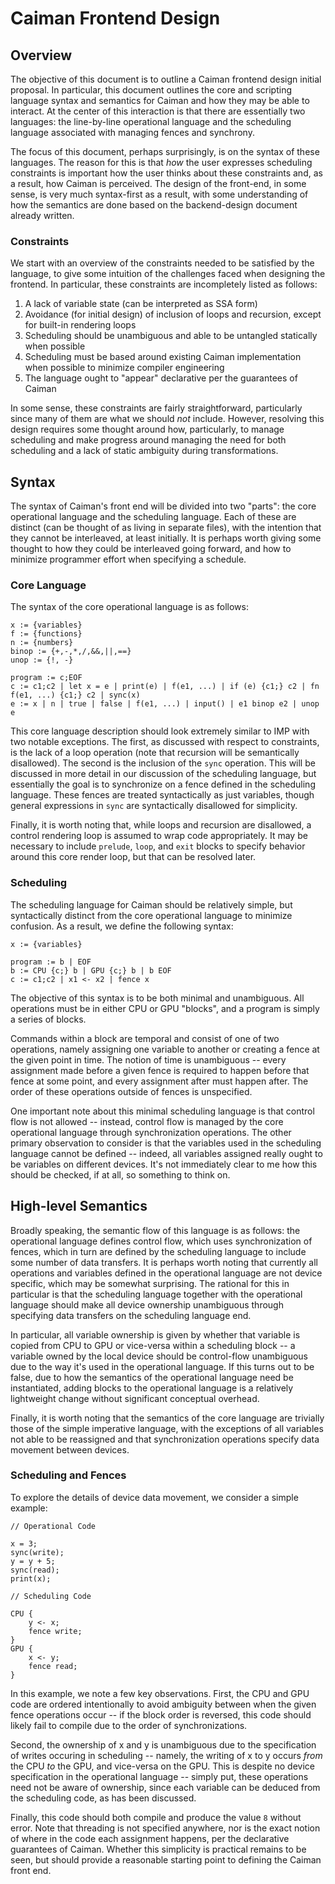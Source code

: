 # Caiman Frontend Design

## Overview

The objective of this document is to outline a Caiman frontend design initial proposal.  In particular, this document outlines the core and scripting language syntax and semantics for Caiman and how they may be able to interact.  At the center of this interaction is that there are essentially two languages: the line-by-line operational language and the scheduling language associated with managing fences and synchrony.

The focus of this document, perhaps surprisingly, is on the syntax of these languages.  The reason for this is that _how_ the user expresses scheduling constraints is important how the user thinks about these constraints and, as a result, how Caiman is perceived.  The design of the front-end, in some sense, is very much syntax-first as a result, with some understanding of how the semantics are done based on the backend-design document already written.

### Constraints

We start with an overview of the constraints needed to be satisfied by the language, to give some intuition of the challenges faced when designing the frontend.  In particular, these constraints are incompletely listed as follows:

1. A lack of variable state (can be interpreted as SSA form)
2. Avoidance (for initial design) of inclusion of loops and recursion, except for built-in rendering loops
3. Scheduling should be unambiguous and able to be untangled statically when possible
4. Scheduling must be based around existing Caiman implementation when possible to minimize compiler engineering
5. The language ought to "appear" declarative per the guarantees of Caiman

In some sense, these constraints are fairly straightforward, particularly since many of them are what we should _not_ include.  However, resolving this design requires some thought around how, particularly, to manage scheduling and make progress around managing the need for both scheduling and a lack of static ambiguity during transformations.

## Syntax

The syntax of Caiman's front end will be divided into two "parts": the core operational language and the scheduling language.  Each of these are distinct (can be thought of as living in separate files), with the intention that they cannot be interleaved, at least initially.  It is perhaps worth giving some thought to how they could be interleaved going forward, and how to minimize programmer effort when specifying a schedule.

### Core Language

The syntax of the core operational language is as follows:

```
x := {variables}
f := {functions}
n := {numbers}
binop := {+,-,*,/,&&,||,==}
unop := {!, -}

program := c;EOF
c := c1;c2 | let x = e | print(e) | f(e1, ...) | if (e) {c1;} c2 | fn f(e1, ...) {c1;} c2 | sync(x)
e := x | n | true | false | f(e1, ...) | input() | e1 binop e2 | unop e
```

This core language description should look extremely similar to IMP with two notable exceptions.  The first, as discussed with respect to constraints, is the lack of a loop operation (note that recursion will be semantically disallowed).  The second is the inclusion of the `sync` operation.  This will be discussed in more detail in our discussion of the scheduling language, but essentially the goal is to synchronize on a fence defined in the scheduling language.  These fences are treated syntactically as just variables, though general expressions in `sync` are syntactically disallowed for simplicity.

Finally, it is worth noting that, while loops and recursion are disallowed, a control rendering loop is assumed to wrap code appropriately.  It may be necessary to include `prelude`, `loop`, and `exit` blocks to specify behavior around this core render loop, but that can be resolved later.

### Scheduling

The scheduling language for Caiman should be relatively simple, but syntactically distinct from the core operational language to minimize confusion.  As a result, we define the following syntax:

```
x := {variables}

program := b | EOF
b := CPU {c;} b | GPU {c;} b | b EOF
c := c1;c2 | x1 <- x2 | fence x
```

The objective of this syntax is to be both minimal and unambiguous.  All operations must be in either CPU or GPU "blocks", and a program is simply a series of blocks.

Commands within a block are temporal and consist of one of two operations, namely assigning one variable to another or creating a fence at the given point in time.  The notion of time is unambiguous -- every assignment made before a given fence is required to happen before that fence at some point, and every assignment after must happen after.  The order of these operations outside of fences is unspecified.

One important note about this minimal scheduling language is that control flow is not allowed -- instead, control flow is managed by the core operational language through synchronization operations.  The other primary observation to consider is that the variables used in the scheduling language cannot be defined -- indeed, all variables assigned really ought to be variables on different devices.  It's not immediately clear to me how this should be checked, if at all, so something to think on.

## High-level Semantics

Broadly speaking, the semantic flow of this language is as follows: the operational language defines control flow, which uses synchronization of fences, which in turn are defined by the scheduling language to include some number of data transfers.  It is perhaps worth noting that currently all operations and variables defined in the operational language are not device specific, which may be somewhat surprising.  The rational for this in particular is that the scheduling language together with the operational language should make all device ownership unambiguous through specifying data transfers on the scheduling language end.

In particular, all variable ownership is given by whether that variable is copied from CPU to GPU or vice-versa within a scheduling block -- a variable owned by the local device should be control-flow unambiguous due to the way it's used in the operational language.  If this turns out to be false, due to how the semantics of the operational language need be instantiated, adding blocks to the operational language is a relatively lightweight change without significant conceptual overhead.

Finally, it is worth noting that the semantics of the core language are trivially those of the simple imperative language, with the exceptions of all variables not able to be reassigned and that synchronization operations specify data movement between devices.

### Scheduling and Fences

To explore the details of device data movement, we consider a simple example:

```
// Operational Code

x = 3;
sync(write);
y = y + 5;
sync(read);
print(x);
```

```
// Scheduling Code

CPU {
    y <- x;
    fence write;
}
GPU {
    x <- y;
    fence read;
}
```

In this example, we note a few key observations.  First, the CPU and GPU code are ordered intentionally to avoid ambiguity between when the given fence operations occur -- if the block order is reversed, this code should likely fail to compile due to the order of synchronizations.

Second, the ownership of x and y is unambiguous due to the specification of writes occuring in scheduling -- namely, the writing of x to y occurs _from_ the CPU _to_ the GPU, and vice-versa on the GPU.  This is despite no device specification in the operational language -- simply put, these operations need not be aware of ownership, since each variable can be deduced from the scheduling code, as has been discussed.

Finally, this code should both compile and produce the value `8` without error.  Note that threading is not specified anywhere, nor is the exact notion of where in the code each assignment happens, per the declarative guarantees of Caiman.  Whether this simplicity is practical remains to be seen, but should provide a reasonable starting point to defining the Caiman front end.